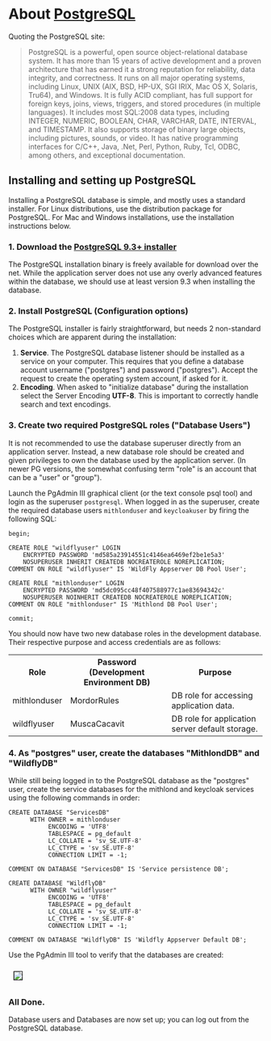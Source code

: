 # About [PostgreSQL](http://www.postgres.org)

Quoting the PostgreSQL site:

> PostgreSQL is a powerful, open source object-relational database system.
> It has more than 15 years of active development and a proven architecture that has earned it a strong reputation for
> reliability, data integrity, and correctness. It runs on all major operating systems, including Linux,
> UNIX (AIX, BSD, HP-UX, SGI IRIX, Mac OS X, Solaris, Tru64), and Windows. It is fully ACID compliant, has full
> support for foreign keys, joins, views, triggers, and stored procedures (in multiple languages).
> It includes most SQL:2008 data types, including INTEGER, NUMERIC, BOOLEAN, CHAR, VARCHAR, DATE, INTERVAL, and
> TIMESTAMP. It also supports storage of binary large objects, including pictures, sounds, or video.
> It has native programming interfaces for C/C++, Java, .Net, Perl, Python, Ruby, Tcl, ODBC, among others, and
> exceptional documentation.

## Installing and setting up PostgreSQL

Installing a PostgreSQL database is simple, and mostly uses a standard installer.
For Linux distributions, use the distribution package for PostgreSQL.
For Mac and Windows installations, use the installation instructions below.

### 1. Download the [PostgreSQL 9.3+ installer](http://www.postgresql.org/download/)

The PostgreSQL installation binary is freely available for download over the net.
While the application server does not use any overly advanced features within the database, we 
should use at least version 9.3 when installing the database.

### 2. Install PostgreSQL (Configuration options)

The PostgreSQL installer is fairly straightforward, but needs 2 non-standard choices which are apparent
during the installation:

1. **Service**. The PostgreSQL database listener should be installed as a service on your computer.
   This requires that you define a database account username ("postgres") and password ("postgres").
   Accept the request to create the operating system account, if asked for it.
2. **Encoding**. When asked to "initialize database" during the installation select the Server 
   Encoding **UTF-8**. This is important to correctly handle search and text encodings.

### 3. Create two required PostgreSQL roles ("Database Users")

It is not recommended to use the database superuser directly from an application server.
Instead, a new database role should be created and given privileges to own the database 
used by the application server. (In newer PG versions, the somewhat confusing term "role" 
is an account that can be a "user" or "group").

Launch the PgAdmin III graphical client (or the text console psql tool) and login as
the superuser `postgresql`. When logged in as the superuser, create the required database 
users `mithlonduser` and `keycloakuser` by firing the following SQL:

    begin;

    CREATE ROLE "wildflyuser" LOGIN
        ENCRYPTED PASSWORD 'md585a23914551c4146ea6469ef2be1e5a3'
        NOSUPERUSER INHERIT CREATEDB NOCREATEROLE NOREPLICATION;
    COMMENT ON ROLE "wildflyuser" IS 'WildFly Appserver DB Pool User';
    
    CREATE ROLE "mithlonduser" LOGIN
        ENCRYPTED PASSWORD 'md5dc095cc48f407588977c1ae83694342c'
        NOSUPERUSER NOINHERIT CREATEDB NOCREATEROLE NOREPLICATION;
    COMMENT ON ROLE "mithlonduser" IS 'Mithlond DB Pool User';

    commit;

You should now have two new database roles in the development database.
Their respective purpose and access credentials are as follows:

<table>
    <tr>
        <th>Role</th>
        <th>Password (Development Environment DB)</th>
        <th>Purpose</th>
    </tr>
    <tr>
        <td>mithlonduser</td>
        <td>MordorRules</td>
        <td>DB role for accessing application data.</td>
    </tr>
    <tr>
        <td>wildflyuser</td>
        <td>MuscaCacavit</td>
        <td>DB role for application server default storage.</td>
    </tr>
</table>

### 4. As "postgres" user, create the databases "MithlondDB" and "WildflyDB"

While still being logged in to the PostgreSQL database as the "postgres" user, create the 
service databases for the mithlond and keycloak services using the following commands in order:

    CREATE DATABASE "ServicesDB"
          WITH OWNER = mithlonduser
               ENCODING = 'UTF8'
               TABLESPACE = pg_default
               LC_COLLATE = 'sv_SE.UTF-8'
               LC_CTYPE = 'sv_SE.UTF-8'
               CONNECTION LIMIT = -1;
    
    COMMENT ON DATABASE "ServicesDB" IS 'Service persistence DB';

    CREATE DATABASE "WildflyDB"
          WITH OWNER "wildflyuser"
               ENCODING = 'UTF8'
               TABLESPACE = pg_default
               LC_COLLATE = 'sv_SE.UTF-8'
               LC_CTYPE = 'sv_SE.UTF-8'
               CONNECTION LIMIT = -1;

    COMMENT ON DATABASE "WildflyDB" IS 'Wildfly Appserver Default DB';

Use the PgAdmin III tool to verify that the databases are created:

<img src="../images/service_databases.png" style="margin:10px; border:1px solid black;" altText="Service Databases"/>

### All Done.
  
Database users and Databases are now set up; you can log out from the PostgreSQL database.